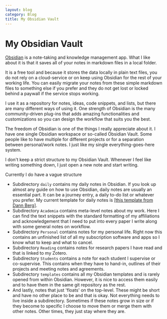 ```yaml
---
layout: blog
category: Blog
title: My Obsidian Vault
---
```

# My Obsidian Vault

[Obsidian]( obsidian.md) is a note-taking and knowledge management app. What I like about it is that it saves all of your notes in markdown files in a local folder.

It is a free tool and because it stores the data locally in plain text files, you do not rely on a cloud-service or on keep using Obsidian for the rest of your working life. You can easily migrate your notes from these simple markdown files to something else if you prefer and they do not get lost or locked behind a paywall if the service stops working.

I use it as a repository for notes, ideas, code snippets, and lists, but there are many different ways of using it. One strength of Obsidian is the many community-driven plug-ins that adds amazing functionalities and customizations so you can design the workflow that suits you the best.

The freedom of Obsidian is one of the things I really appreciate about it. I have one single Obsidian workspace or so-called Obsidian Vault. Some people like to have multiple for different projects or for a separation between personal/work notes. I just like my single everything-goes-here system.

I don't keep a strict structure to my Obsidian Vault. Whenever I feel like writing something down, I just open a new note and start writing.

Currently I do have a vague structure
- Subdirectory `daily` contains my daily notes in Obsidian. If you look up almost any guide on how to use Obsidian, daily notes are usually an essential part. It can be a journey entry, a daily to-do list or whatever you prefer. My current template for daily notes is [[this template from Dann Berg]](https://dannb.org/blog/2022/obsidian-daily-note-template/).
- Subdirectory `Academia` contains meta-level notes about my work. Here I can find the text snippets with the standard formatting of my affiliations and acknowledgement that I need to put into every paper I write along with some general notes on workflow.
- Subdirectory `Personal` contains notes for my personal life. Right now this contains an unfinished list of all my subscription software and apps so I know what to keep and what to cancel.
- Subdirectory `Reading` contains notes for research papers I have read and that is linked to my Zotero.
- Subdirectory `Students` contains a note for each student I supervise or co-supervise. This contains when they have to hand-in, outlines of their projects and meeting notes and agreements.
- Subdirectory `templates` contains all my Obsidian templates and is rarely opened from within Obsidian. However, it is nice to access them easily and to have them in the same git repository as the rest.
- And lastly, notes that just 'floats' on the top-level. These might be short and have no other place to be and that is okay. Not everything needs to live inside a subdirectory. Sometimes if these notes grow in size or if they become to specific I choose to move them or merge them with other notes. Other times, they just stay where they are.
